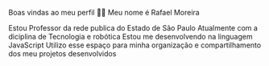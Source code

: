 Boas vindas ao meu perfil 💙💙
Meu nome é Rafael Moreira

Estou Professor da rede publica do Estado de São Paulo
Atualmente com a diciplina de Tecnologia e robótica
Estou me desenvolvendo na linguagem JavaScript
Utilizo esse espaço para minha organização e compartilhamento dos meu projetos desenvolvidos
